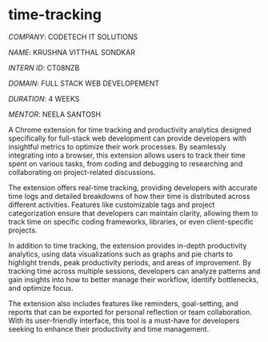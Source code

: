 # time-tracking

*COMPANY*: CODETECH IT SOLUTIONS

*NAME*: KRUSHNA VITTHAL SONDKAR

*INTERN ID*: CT08NZB

*DOMAIN*: FULL STACK WEB DEVELOPEMENT

*DURATION*: 4 WEEKS

*MENTOR*: NEELA SANTOSH

A Chrome extension for time tracking and productivity analytics designed specifically for full-stack web development can provide developers with insightful metrics to optimize their work processes. By seamlessly integrating into a browser, this extension allows users to track their time spent on various tasks, from coding and debugging to researching and collaborating on project-related discussions.

The extension offers real-time tracking, providing developers with accurate time logs and detailed breakdowns of how their time is distributed across different activities. Features like customizable tags and project categorization ensure that developers can maintain clarity, allowing them to track time on specific coding frameworks, libraries, or even client-specific projects.

In addition to time tracking, the extension provides in-depth productivity analytics, using data visualizations such as graphs and pie charts to highlight trends, peak productivity periods, and areas of improvement. By tracking time across multiple sessions, developers can analyze patterns and gain insights into how to better manage their workflow, identify bottlenecks, and optimize focus.

The extension also includes features like reminders, goal-setting, and reports that can be exported for personal reflection or team collaboration. With its user-friendly interface, this tool is a must-have for developers seeking to enhance their productivity and time management.
